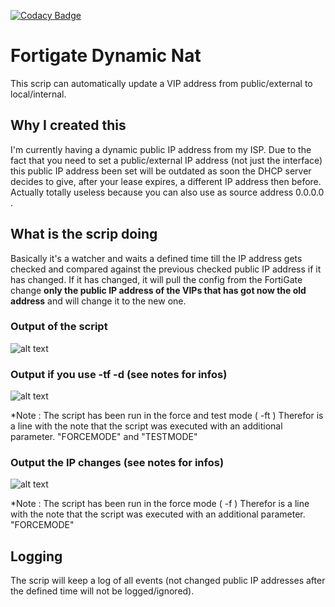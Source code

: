 [![Codacy Badge](https://api.codacy.com/project/badge/Grade/d287c9c868e649e6a753224aeea9c3c1)](https://www.codacy.com/manual/MrMarioMichel/fortigate-dynamic-nat?utm_source=github.com&amp;utm_medium=referral&amp;utm_content=MrMarioMichel/fortigate-dynamic-nat&amp;utm_campaign=Badge_Grade)

# Fortigate Dynamic Nat
This scrip can automatically update a VIP address from public/external to local/internal.

## Why I created this
I'm currently having a dynamic public IP address from my ISP. Due to the fact that you need to set a public/external IP address (not just the interface) this public IP address been set will be outdated as soon the DHCP server decides to give, after your lease expires, a different IP address then before. Actually totally useless because you can also use as source address 0.0.0.0 .

## What is the scrip doing
Basically it's a watcher and waits a defined time till the IP address gets checked and compared against the previous checked public IP address if it has changed. If it has changed, it will pull the config from the FortiGate change **only the public IP address of the VIPs that has got now the old address** and will change it to the new one.

### Output of the script
![alt text](https://pics.mariomichel.com/lmszkp.png)

### Output if you use -tf -d  (see notes for infos) 
![alt text](https://pics.mariomichel.com/9drukz.png)

*Note : The script has been run in the force and test mode ( -ft ) Therefor is a line with the note that the script was executed with an additional parameter. "FORCEMODE" and "TESTMODE"

### Output the IP changes (see notes for infos) 
![alt text](https://pics.mariomichel.com/vridnd.png)

*Note : The script has been run in the force mode ( -f ) Therefor is a line with the note that the script was executed with an additional parameter. "FORCEMODE"

## Logging
The scrip will keep a log of all events (not changed public IP addresses after the defined time will not be logged/ignored).
